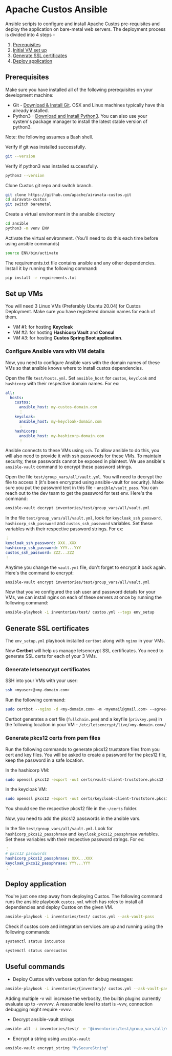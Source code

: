 # Apache Custos Ansible

Ansible scripts to configure and install Apache Custos pre-requisites and deploy the application on bare-metal web servers. The deployment process is divided into 4 steps - 
1. [Prerequisites](#prerequisites)
2. [Initial VM set up](#set-up-vms)
3. [Generate SSL certificates](#generate-ssl-certificates)
4. [Deploy application](#deploy-application)

## Prerequisites<a name="prerequisites"/>
Make sure you have installed all of the following prerequisites on your development machine:
* Git - [Download & Install Git](https://git-scm.com/downloads). OSX and Linux machines typically have this already installed.
* Python3 - [Download and Install Python3](https://www.python.org/downloads/). You can also use your system's package manager to install the latest stable version of python3.

Note: the following assumes a Bash shell.

Verify if git was installed successfully.
```bash
git --version
```
Verify if python3 was installed successfully.
```bash
python3 --version
```
Clone Custos git repo and switch branch.
```bash
git clone https://github.com/apache/airavata-custos.git
cd airavata-custos
git switch baremetal
```
Create a virtual environment in the ansible directory
```bash
cd ansible
python3 -m venv ENV
```
Activate the virtual environment. (You'll need to do this each time before using ansible commands)
```bash
source ENV/bin/activate
```
The requirements.txt file contains ansible and any other dependencies. Install it by running the following command:
```bash
pip install -r requirements.txt
```
## Set up VMs<a name="set-up-vms"/>
You will need 3 Linux VMs (Preferably Ubuntu 20.04) for Custos Deployment. Make sure you have registered domain names for each of them.
* _VM #1_: for hosting **Keycloak**
* _VM #2_: for hosting **Hashicorp Vault** and **Consul**
* _VM #3_: for hosting **Custos Spring Boot application**.

### Configure Ansible vars with VM details
Now, you need to configure Ansible vars with the domain names of these VMs so that ansible knows where to install custos dependencies.

Open the file `test/hosts.yml`. Set `ansible_host` for `custos`, `keycloak` and `hashicorp` with their respective domain names. For ex:

```yml
all:
  hosts:
    custos:
      ansible_host: my-custos-domain.com
      ⋮
    keycloak:
      ansible_host: my-keycloak-domain.com
      ⋮
    hashicorp:
      ansible_host: my-hashicorp-domain.com
      ⋮
```
Ansible connects to these VMs using `ssh`. To allow ansible to do this, you will also need to provide it with ssh passwords for these VMs. To maintain security, these passwords cannot be exposed in plaintext. We use ansible's `ansible-vault` command to encrypt these password strings.

Open the file `test/group_vars/all/vault.yml`. You will need to decrypt the file to access it (it's been encrypted using ansible-vault for security).
Make sure you put the password text in this file - `ansible/vault_pass`. You can reach out to the dev team to get the password for test env.
Here's the command:
```bash
ansible-vault decrypt inventories/test/group_vars/all/vault.yml
```

In the file `test/group_vars/all/vault.yml`, look for `keycloak_ssh_password`, `hashicorp_ssh_password` and `custos_ssh_password` variables. Set these variables with their respective password strings. For ex:
```yml
⋮
keycloak_ssh_password: XXX..XXX
hashicorp_ssh_password: YYY...YYY
custos_ssh_password: ZZZ...ZZZ
⋮
```

Anytime you change the `vault.yml` file, don't forget to encrypt it back again.
Here's the command to encrypt:
```bash
ansible-vault encrypt inventories/test/group_vars/all/vault.yml
```

Now that you've configured the ssh user and password details for your VMs, we can install nginx on each of these servers at once by running the following command:
```bash
ansible-playbook -i inventories/test/ custos.yml --tags env_setup
```

## Generate SSL certificates<a name="generate-ssl-certificates"/>
The `env_setup.yml` playbook installed `certbot` along with `nginx` in your VMs. 

Now **Certbot** will help us manage letsencrypt SSL certificates. You need to generate SSL certs for each of your 3 VMs.

### Generate letsencrypt certificates
SSH into your VMs with your user:
```bash
ssh <myuser>@<my-domain.com>
```
Run the following command:
```bash
sudo certbot --nginx -d <my-domain.com> -m <myemail@gmail.com> --agree-tos --no-eff-email --redirect
```
Certbot generates a cert file (`fullchain.pem`) and a keyfile (`privkey.pem`) in the following location in your VM - `/etc/letsencrypt/live/<my-domain.com>/`

### Generate pkcs12 certs from pem files
Run the following commands to generate pkcs12 truststore files from you cert and key files. You will be asked to create a password for the pkcs12 file, keep the password in a safe location.

In the hashicorp VM:
```bash
sudo openssl pkcs12 -export -out certs/vault-client-truststore.pkcs12 -inkey /etc/letsencrypt/live/<my-hashicorp-domain.com>/privkey.pem -in /etc/letsencrypt/live/<my-hashicorp-domain.com>/fullchain.pem
```
In the keycloak VM:
```bash
sudo openssl pkcs12 -export -out certs/keycloak-client-truststore.pkcs12 -inkey /etc/letsencrypt/live/<my-keycloak-domain.com>/privkey.pem -in /etc/letsencrypt/live/<my-keycloak-domain.com>/fullchain.pem
```
You should see the respective pkcs12 file in the `~/certs` folder.

Now, you need to add the pkcs12 passwords in the ansible vars.

In the file `test/group_vars/all/vault.yml`. Look for `hashicorp_pkcs12_passphrase` and `keycloak_pkcs12_passphrase` variables. Set these variables with their respective password strings. For ex:
```yml
⋮
# pkcs12 passwords
hashicorp_pkcs12_passphrase: XXX...XXX
keycloak_pkcs12_passphrase: YYY...YYY
⋮
```

## Deploy application<a name="deploy-application"/>
You're just one step away from deploying Custos. The following command runs the ansible playbook `custos.yml` which has roles to install all dependencies and deploy Custos on the given VM.
```bash
ansible-playbook -i inventories/test/ custos.yml --ask-vault-pass
```
Check if custos core and integration services are up and running using the following commands:
```bash
systemctl status intcustos
```
```bash
systemctl status corecustos
```

## Useful commands
- Deploy Custos with verbose option for debug messages:
```bash
ansible-playbook -i inventories/{inventory}/ custos.yml --ask-vault-pass -vvv
```
Adding multiple -v will increase the verbosity, the builtin plugins currently evaluate up to -vvvvvv. A reasonable level to start is -vvv, connection debugging might require -vvvv.
- Decrypt ansible-vault strings
```bash
ansible all -i inventories/test/ -e '@inventories/test/group_vars/all/vars.yml' --ask-vault-pass -m debug -a 'var=secret_string'
```
- Encrypt a string using `ansible-vault`
```bash
ansible-vault encrypt_string "MySecureString"
```
